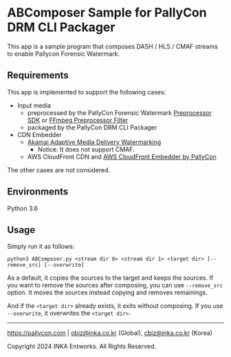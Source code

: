 # ABComposer Sample for PallyCon DRM CLI Packager

This app is a sample program that composes DASH / HLS / CMAF streams to enable Pallycon Forensic Watermark.

## Requirements

This app is implemented to support the following cases:
- Input media
  - preprocessed by the PallyCon Forensic Watermark [Preprocessor SDK](https://pallycon.com/docs/en/forensic-watermarking/preprocessing/preprocessor-library/) or [FFmpeg Preprocessor Filter](https://pallycon.com/docs/en/forensic-watermarking/preprocessing/ffmpeg-filter/)
  - packaged by the PallyCon DRM CLI Packager
- CDN Embedder
  - [Akamai Adaptive Media Delivery Watermarking](https://techdocs.akamai.com/adaptive-media-delivery/docs/add-wmk)
    - Notice: It does not support CMAF.
  - AWS CloudFront CDN and [AWS CloudFront Embedder by PallyCon](https://pallycon.com/docs/en/forensic-watermarking/embedding/cloudfront-embedder/)

The other cases are not considered.

## Environments

Python 3.6

## Usage

Simply run it as follows:
```
python3 ABComposer.py <stream dir 0> <stream dir 1> <target dir> [--remove_src] [--overwrite]
```

As a default, it copies the sources to the target and keeps the sources. If you want to remove the sources after composing, you can use `--remove_src` option. It moves the sources instead copying and removes remainings.

And if the `<target dir>` already exists, it exits without composing. If you use `--overwrite`, it overwrites the `<target dir>`.

***

https://pallycon.com | obiz@inka.co.kr (Global), cbiz@inka.co.kr (Korea)

Copyright 2024 INKA Entworks. All Rights Reserved.
